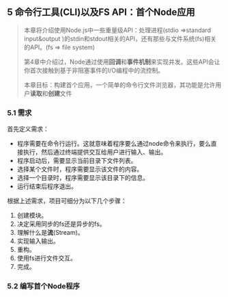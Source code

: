 ## 5 命令行工具(CLI)以及FS API：首个Node应用

> 本章将介绍使用Node.js中一些重量级API：处理进程(stdio =>standard input&output )的stdin和stdout相关的API，还有那些与文件系统(fs)相关的API。(fs => file system)
>
> 第4章中介绍过，Node通过使用**回调**和**事件机制**来实现并发。这些API会让你首次接触到基于非阻塞事件的I/O编程中的流控制。
>
> 本章目标：构建首个应用，一个简单的命令行文件浏览器，其功能是允许用户**读取**和**创建**文件

### 5.1 需求

首先定义需求：

- 程序需要在命令行运行。这就意味着程序要么通过node命令来执行，要么直接执行，然后通过终端提供交互给用户进行输入、输出。
- 程序启动后，需要显示当前目录下文件列表。
- 选择某个文件时，程序需要显示该文件的内容。
- 选择一个目录时，程序需要显示该目录下的信息。
- 运行结束后程序退出。

根据上述需求，项目可细分为以下几个步骤：

1. 创建模块。
2. 决定采用同步的fs还是异步的fs。
3. 理解什么是**流**(Stream)。
4. 实现输入输出。
5. 重构。
6. 使用fs进行文件交互。
7. 完成。

### 5.2 编写首个Node程序

